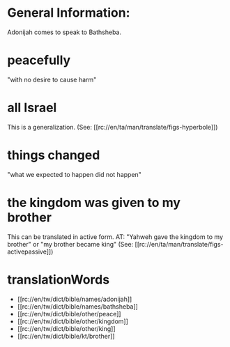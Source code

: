# General Information:

Adonijah comes to speak to Bathsheba.

# peacefully

"with no desire to cause harm"

# all Israel

This is a generalization. (See: [[rc://en/ta/man/translate/figs-hyperbole]])

# things changed

"what we expected to happen did not happen"

# the kingdom was given to my brother

This can be translated in active form. AT: "Yahweh gave the kingdom to my brother" or "my brother became king" (See: [[rc://en/ta/man/translate/figs-activepassive]])

# translationWords

* [[rc://en/tw/dict/bible/names/adonijah]]
* [[rc://en/tw/dict/bible/names/bathsheba]]
* [[rc://en/tw/dict/bible/other/peace]]
* [[rc://en/tw/dict/bible/other/kingdom]]
* [[rc://en/tw/dict/bible/other/king]]
* [[rc://en/tw/dict/bible/kt/brother]]